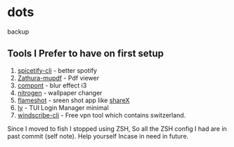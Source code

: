 # dots
backup

## Tools I Prefer to have on first setup
1. [spicetify-cli](https://github.com/khanhas/spicetify-cli) - better spotify
2. [Zathura-mupdf](https://www.archlinux.org/packages/community/x86_64/zathura-pdf-mupdf/) - Pdf viewer
3. [compont](https://github.com/tryone144/compton) - blur effect i3
5. [nitrogen](https://wiki.archlinux.org/index.php/nitrogen) - wallpaper changer
6. [flameshot](https://wiki.archlinux.org/index.php/Flameshot) - sreen shot app like [shareX](https://github.com/ShareX/ShareX)
7. [ly](https://github.com/nullgemm/ly) - TUI Login Manager minimal
8. [windscribe-cli](https://aur.archlinux.org/packages/windscribe-cli/?O=20&PP=10) - Free vpn tool which contains switzerland. 

Since I moved to fish I stopped using ZSH, So all the ZSH config I had are in past commit (self note). Help yourself Incase in need in future.

